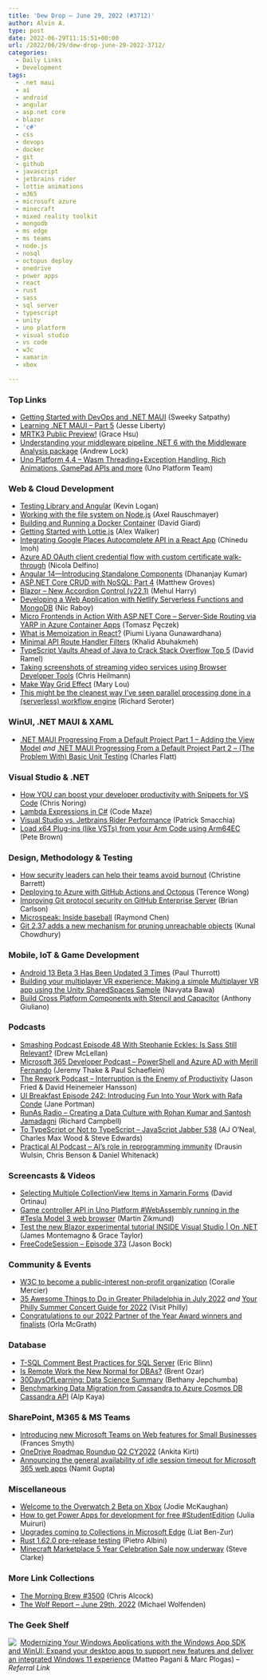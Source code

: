 ```yaml
---
title: 'Dew Drop – June 29, 2022 (#3712)'
author: Alvin A.
type: post
date: 2022-06-29T11:15:51+00:00
url: /2022/06/29/dew-drop-june-29-2022-3712/
categories:
  - Daily Links
  - Development
tags:
  - .net maui
  - ai
  - android
  - angular
  - asp.net core
  - blazor
  - 'c#'
  - css
  - devops
  - docker
  - git
  - github
  - javascript
  - jetbrains rider
  - lottie animations
  - m365
  - microsoft azure
  - minecraft
  - mixed reality toolkit
  - mongodb
  - ms edge
  - ms teams
  - node.js
  - nosql
  - octopus deploy
  - onedrive
  - power apps
  - react
  - rust
  - sass
  - sql server
  - typescript
  - unity
  - uno platform
  - visual studio
  - vs code
  - w3c
  - xamarin
  - xbox

---
```

### <a name="top"></a>Top Links

  * <a href="https://devblogs.microsoft.com/dotnet/devops-for-dotnet-maui/?WT.mc_id=DOP-MVP-4025064" target="_blank" rel="noopener">Getting Started with DevOps and .NET MAUI</a> (Sweeky Satpathy)
  * <a href="https://jesseliberty.com/2022/06/28/learning-net-maui-part-5/" target="_blank" rel="noopener">Learning .NET MAUI – Part 5</a> (Jesse Liberty)
  * <a href="https://techcommunity.microsoft.com/t5/mixed-reality-blog/mrtk3-public-preview/ba-p/3556892?WT.mc_id=DOP-MVP-4025064" target="_blank" rel="noopener">MRTK3 Public Preview!</a> (Grace Hsu)
  * <a href="https://andrewlock.net/understanding-your-middleware-pipeline-in-dotnet-6-with-the-middleware-analysis-package/" target="_blank" rel="noopener">Understanding your middleware pipeline .NET 6 with the Middleware Analysis package</a> (Andrew Lock)
  * <a href="https://platform.uno/blog/uno-platform-4-4-wasm-threadingexception-handling-rich-animations-gamepad-apis-and-more/" target="_blank" rel="noopener">Uno Platform 4.4 – Wasm Threading+Exception Handling, Rich Animations, GamePad APIs and more</a> (Uno Platform Team)



### <a name="web"></a>Web & Cloud Development

  * <a href="https://www.aligneddev.net/blog/2022/testing-library-angular/" target="_blank" rel="noopener">Testing Library and Angular</a> (Kevin Logan)
  * <a href="https://2ality.com/2022/06/nodejs-file-system.html" target="_blank" rel="noopener">Working with the file system on Node.js</a> (Axel Rauschmayer)
  * <a href="https://davidgiard.com/building-and-running-a-docker-container" target="_blank" rel="noopener">Building and Running a Docker Container</a> (David Giard)
  * <a href="https://www.sitepoint.com/getting-started-with-lottie-js/?utm_source=rss" target="_blank" rel="noopener">Getting Started with Lottie.js</a> (Alex Walker)
  * <a href="https://www.telerik.com/blogs/integrating-google-places-autocomplete-api-react-app" target="_blank" rel="noopener">Integrating Google Places Autocomplete API in a React App</a> (Chinedu Imoh)
  * <a href="https://devblogs.microsoft.com/premier-developer/azure-ad-oauth-client-credential-flow-with-custom-certificate-walk-through/?WT.mc_id=DOP-MVP-4025064" target="_blank" rel="noopener">Azure AD OAuth client credential flow with custom certificate walk-through</a> (Nicola Delfino)
  * <a href="https://www.telerik.com/blogs/angular-14-introducing-standalone-components" target="_blank" rel="noopener">Angular 14—Introducing Standalone Components</a> (Dhananjay Kumar)
  * <a href="https://blog.couchbase.com/asp-net-core-crud-nosql-part-4/" target="_blank" rel="noopener">ASP.NET Core CRUD with NoSQL: Part 4</a> (Matthew Groves)
  * <a href="https://community.devexpress.com/blogs/aspnet/archive/2022/06/28/blazor-new-accordion-control-v22-1.aspx" target="_blank" rel="noopener">Blazor &#8211; New Accordion Control (v22.1)</a> (Mehul Harry)
  * <a href="https://www.thepolyglotdeveloper.com/2022/06/developing-web-application-netlify-serverless-functions-mongodb/" target="_blank" rel="noopener">Developing a Web Application with Netlify Serverless Functions and MongoDB</a> (Nic Raboy)
  * <a href="http://www.tpeczek.com/2022/06/micro-frontends-in-action-with-aspnet.html" target="_blank" rel="noopener">Micro Frontends in Action With ASP.NET Core &#8211; Server-Side Routing via YARP in Azure Container Apps</a> (Tomasz Pęczek)
  * <a href="https://www.syncfusion.com/blogs/post/what-is-memoization-in-react.aspx" target="_blank" rel="noopener">What is Memoization in React?</a> (Piumi Liyana Gunawardhana)
  * <a href="https://khalidabuhakmeh.com/minimal-api-route-handler-filters" target="_blank" rel="noopener">Minimal API Route Handler Filters</a> (Khalid Abuhakmeh)
  * <a href="https://visualstudiomagazine.com/articles/2022/06/28/typescript-so.aspx" target="_blank" rel="noopener">TypeScript Vaults Ahead of Java to Crack Stack Overflow Top 5</a> (David Ramel)
  * <a href="https://christianheilmann.com/2022/06/28/taking-screenshots-of-streaming-video-services-using-browser-developer-tools/" target="_blank" rel="noopener">Taking screenshots of streaming video services using Browser Developer Tools</a> (Chris Heilmann)
  * <a href="https://tympanus.net/codrops/2022/06/28/make-way-grid-effect/" target="_blank" rel="noopener">Make Way Grid Effect</a> (Mary Lou)
  * <a href="https://seroter.com/2022/06/28/this-might-be-the-cleanest-way-ive-seen-parallel-processing-done-in-a-serverless-workflow-engine/" target="_blank" rel="noopener">This might be the cleanest way I’ve seen parallel processing done in a (serverless) workflow engine</a> (Richard Seroter)



### <a name="silverlight"></a>WinUI, .NET MAUI & XAML

  * <a href="https://www.softwaremeadows.com/posts/net_maui_progressing_from_a_default_project_part_1_-_adding_the_view_model" target="_blank" rel="noopener">.NET MAUI Progressing From a Default Project Part 1 &#8211; Adding the View Model</a> _and_ <a href="https://www.softwaremeadows.com/posts/net_maui_progressing_from_a_default_project_part_2_-__the_problem_with__basic_unit_testing" target="_blank" rel="noopener">.NET MAUI Progressing From a Default Project Part 2 &#8211; (The Problem With) Basic Unit Testing</a> (Charles Flatt)



### <a name="dotnet"></a>Visual Studio & .NET

  * <a href="https://dev.to/azure/how-you-can-boost-your-developer-productivity-with-snippets-for-vs-code-4lk5" target="_blank" rel="noopener">How YOU can boost your developer productivity with Snippets for VS Code</a> (Chris Noring)
  * <a href="https://code-maze.com/lambda-expressions-in-csharp/" target="_blank" rel="noopener">Lambda Expressions in C#</a> (Code Maze)
  * <a href="https://blog.ndepend.com/visual-studio-vs-jetbrains-rider-performance/" target="_blank" rel="noopener">Visual Studio vs. Jetbrains Rider Performance</a> (Patrick Smacchia)
  * <a href="https://devblogs.microsoft.com/windows-music-dev/load-x64-plug-ins-like-vsts-from-your-arm-code-using-arm64ec/?WT.mc_id=DOP-MVP-4025064" target="_blank" rel="noopener">Load x64 Plug-ins (like VSTs) from your Arm Code using Arm64EC</a> (Pete Brown)



### <a name="design"></a>Design, Methodology & Testing

  * <a href="https://www.microsoft.com/security/blog/2022/06/28/how-security-leaders-can-help-their-teams-avoid-burnout/" target="_blank" rel="noopener">How security leaders can help their teams avoid burnout</a> (Christine Barrett)
  * <a href="https://octopus.com/blog/deploying-to-azure-with-github-actions-and-octopus" target="_blank" rel="noopener">Deploying to Azure with GitHub Actions and Octopus</a> (Terence Wong)
  * <a href="https://github.blog/2022-06-28-improving-git-protocol-security-on-github-enterprise-server/" target="_blank" rel="noopener">Improving Git protocol security on GitHub Enterprise Server</a> (Brian Carlson)
  * <a href="https://devblogs.microsoft.com/oldnewthing/20220628-00/?p=106798" target="_blank" rel="noopener">Microspeak: Inside baseball</a> (Raymond Chen)
  * <a href="https://www.kunal-chowdhury.com/2022/06/git-2-37.html" target="_blank" rel="noopener">Git 2.37 adds a new mechanism for pruning unreachable objects</a> (Kunal Chowdhury)



### <a name="mobile"></a>Mobile, IoT & Game Development

  * <a href="https://www.thurrott.com/mobile/android/269368/android-13-beta-3-has-been-updated-3-times" target="_blank" rel="noopener">Android 13 Beta 3 Has Been Updated 3 Times</a> (Paul Thurrott)
  * <a href="https://developers.facebook.com/blog/post/2022/06/28/building-your-multiplayer-vr-experience-making-multiplayer-vr-app/" target="_blank" rel="noopener">Building your multiplayer VR experience: Making a simple Multiplayer VR app using the Unity SharedSpaces Sample</a> (Navyata Bawa)
  * <a href="https://ionicframework.com/blog/build-cross-platform-components-with-stencil-and-capacitor/" target="_blank" rel="noopener">Build Cross Platform Components with Stencil and Capacitor</a> (Anthony Giuliano)



### <a name="podcasts"></a>Podcasts

  * <a href="https://smashingmagazine.com/2022/06/smashing-podcast-episode-48/" target="_blank" rel="noopener">Smashing Podcast Episode 48 With Stephanie Eckles: Is Sass Still Relevant?</a> (Drew McLellan)
  * <a href="https://www.m365devpodcast.com/e/powershell-and-azure-ad-with-merill-fernando/" target="_blank" rel="noopener">Microsoft 365 Developer Podcast &#8211; PowerShell and Azure AD with Merill Fernando</a> (Jeremy Thake & Paul Schaeflein)
  * <a href="https://share.transistor.fm/s/eb76f267" target="_blank" rel="noopener">The Rework Podcast &#8211; Interruption is the Enemy of Productivity</a> (Jason Fried & David Heinemeier Hansson)
  * <a href="https://uibreakfast.com/242-introducing-fun-into-your-work-with-rafa-conde/" target="_blank" rel="noopener">UI Breakfast Episode 242: Introducing Fun Into Your Work with Rafa Conde</a> (Jane Portman)
  * <a href="https://runasradio.com/Shows/Show/834" target="_blank" rel="noopener">RunAs Radio &#8211; Creating a Data Culture with Rohan Kumar and Santosh Jamadagni</a> (Richard Campbell)
  * <a href="https://topenddevs.com/podcasts/javascript-jabber/episodes/to-typescript-or-not-to-typescript-jsj-538" target="_blank" rel="noopener">To TypeScript or Not to TypeScript &#8211; JavaScript Jabber 538</a> (AJ O&#8217;Neal, Charles Max Wood & Steve Edwards)
  * <a href="https://changelog.com/practicalai/183" target="_blank" rel="noopener">Practical AI Podcast &#8211; AI&#8217;s role in reprogramming immunity</a> (Drausin Wulsin, Chris Benson & Daniel Whitenack)



### Screencasts & Videos

  * <a href="https://www.youtube.com/watch?v=p8Ux8f_tCq4" target="_blank" rel="noopener">Selecting Multiple CollectionView Items in Xamarin.Forms</a> (David Ortinau)
  * <a href="http://www.youtube.com/watch?v=pYvsxnXzL24" target="_blank" rel="noopener">Game controller API in Uno Platform #WebAssembly running in the #Tesla Model 3 web browser</a> (Martin Zikmund)
  * <a href="http://www.youtube.com/watch?v=NXtaepJsWp8" target="_blank" rel="noopener">Test the new Blazor experimental tutorial INSIDE Visual Studio | On .NET</a> (James Montemagno & Grace Taylor)
  * <a href="http://www.youtube.com/watch?v=liYFEf2Psv4" target="_blank" rel="noopener">FreeCodeSession &#8211; Episode 373</a> (Jason Bock)



### <a name="events"></a>Community & Events

  * <a href="https://www.w3.org/blog/news/archives/9594" target="_blank" rel="noopener">W3C to become a public-interest non-profit organization</a> (Coralie Mercier)
  * <a href="https://www.visitphilly.com/articles/philadelphia/top-things-to-do-in-philadelphia-in-july/" target="_blank" rel="noopener">35 Awesome Things to Do in Greater Philadelphia in July 2022</a> _and_ <a href="https://www.visitphilly.com/articles/philadelphia/summer-concerts-philadelphia/" target="_blank" rel="noopener">Your Philly Summer Concert Guide for 2022</a> (Visit Philly)
  * <a href="https://blogs.partner.microsoft.com/mpn-unitedkingdom/congratulations-2022-uk-partner-of-the-year-winners-amp-finalists/#new_tab" target="_blank" rel="noopener">Congratulations to our 2022 Partner of the Year Award winners and finalists</a> (Orla McGrath)



### <a name="sql"></a>Database

  * <a href="https://www.mssqltips.com/sqlservertip/7298/tsql-comment-examples/" target="_blank" rel="noopener">T-SQL Comment Best Practices for SQL Server</a> (Eric Blinn)
  * <a href="https://www.brentozar.com/archive/2022/06/is-remote-work-the-new-normal-for-dbas/" target="_blank" rel="noopener">Is Remote Work the New Normal for DBAs?</a> (Brent Ozar)
  * <a href="https://techcommunity.microsoft.com/t5/educator-developer-blog/30daysoflearning-data-science-summary/ba-p/3557884?WT.mc_id=DOP-MVP-4025064" target="_blank" rel="noopener">30DaysOfLearning: Data Science Summary</a> (Bethany Jepchumba)
  * <a href="https://devblogs.microsoft.com/cosmosdb/benchmarking-data-migration-from-cassandra-to-azure-cosmos-db-cassandra-api/?WT.mc_id=DOP-MVP-4025064" target="_blank" rel="noopener">Benchmarking Data Migration from Cassandra to Azure Cosmos DB Cassandra API</a> (Alp Kaya)



### <a name="sp"></a>SharePoint, M365 & MS Teams

  * <a href="https://techcommunity.microsoft.com/t5/microsoft-teams-blog/introducing-new-microsoft-teams-on-web-features-for-small/ba-p/3556209?WT.mc_id=DOP-MVP-4025064" target="_blank" rel="noopener">Introducing new Microsoft Teams on Web features for Small Businesses</a> (Frances Smyth)
  * <a href="https://techcommunity.microsoft.com/t5/microsoft-onedrive-blog/onedrive-roadmap-roundup-q2-cy2022/ba-p/3559805?WT.mc_id=DOP-MVP-4025064" target="_blank" rel="noopener">OneDrive Roadmap Roundup Q2 CY2022</a> (Ankita Kirti)
  * <a href="https://techcommunity.microsoft.com/t5/microsoft-365-blog/announcing-the-general-availability-of-idle-session-timeout-for/ba-p/3539943?WT.mc_id=DOP-MVP-4025064" target="_blank" rel="noopener">Announcing the general availability of idle session timeout for Microsoft 365 web apps</a> (Namit Gupta)



### <a name="misc"></a>Miscellaneous

  * <a href="https://news.xbox.com/en-us/2022/06/28/welcome-to-the-overwatch-2-beta-on-xbox/" target="_blank" rel="noopener">Welcome to the Overwatch 2 Beta on Xbox</a> (Jodie McKaughan)
  * <a href="https://techcommunity.microsoft.com/t5/educator-developer-blog/how-to-get-power-apps-for-development-for-free-studentedition/ba-p/3558074?WT.mc_id=DOP-MVP-4025064" target="_blank" rel="noopener">How to get Power Apps for development for free #StudentEdition</a> (Julia Muiruri)
  * <a href="https://blogs.windows.com/windowsexperience/2022/06/28/upgrades-coming-to-collections-in-microsoft-edge/?WT.mc_id=WD-MVP-4025064" target="_blank" rel="noopener">Upgrades coming to Collections in Microsoft Edge</a> (Liat Ben-Zur)
  * <a href="https://blog.rust-lang.org/inside-rust/2022/06/28/1.62.0-prerelease.html" target="_blank" rel="noopener">Rust 1.62.0 pre-release testing</a> (Pietro Albini)
  * <a href="https://blogs.windows.com/windowsexperience/2022/06/28/minecraft-marketplace-5-year-celebration-sale-now-underway/?WT.mc_id=WD-MVP-4025064" target="_blank" rel="noopener">Minecraft Marketplace 5 Year Celebration Sale now underway</a> (Steve Clarke)



### <a name="links"></a>More Link Collections

  * <a href="https://blog.cwa.me.uk/2022/06/29/the-morning-brew-3500/" target="_blank" rel="noopener">The Morning Brew #3500</a> (Chris Alcock)
  * <a href="https://michael-wolfenden.github.io/2022/06/29/june-29th-2022/" target="_blank" rel="noopener">The Wolf Report &#8211; June 29th, 2022</a> (Michael Wolfenden)



### <a name="shelf"></a>The Geek Shelf

<a href="https://www.amazon.com/dp/1803235667/?tag=amavin-20" target="_blank" rel="noopener"><img decoding="async" align="left" style="margin: 0px 4px 0px 0px; border: 0px currentcolor; border-image: none; float: left; display: inline; background-image: none;" src="https://m.media-amazon.com/images/I/41zIfz2XdnL._SS135_.jpg" border="0" /></a>&nbsp;<a href="https://www.amazon.com/dp/1803235667/?tag=amavin-20" target="_blank" rel="noopener">Modernizing Your Windows Applications with the Windows App SDK and WinUI: Expand your desktop apps to support new features and deliver an integrated Windows 11 experience</a> (Matteo Pagani & Marc Plogas) _&#8211; Referral Link_